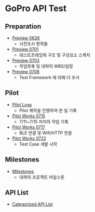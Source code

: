 # GoPro API Test

## Preparation
* [Preview 0626](Preview_0626.md)
  * 사전조사 항목들
* [Preview 0701](Preview_0701.md)
  * 테스트프레임웍 구조 및 구성요소 스케치
* [Preview 0703](Preview_0703.md)
  * 작업목록 및 대략의 WBS/일정
* [Preview 0708](Preview_0708.md)
  * Test Framework 에 대해 더 조사

## Pilot
* [Pilot Logs](Pilot_Logs.md)
  * Pilot 제작을 진행하며 한 일 기록
* [Pilot Works 0715](Works_0715.md)
  * 7/11~7/15 까지의 작업 기록
* [Pilot Works 0717](Works_0717.md)
  * BLE 연결 및 Wifi/HTTP 연결
* [Pilot Works 0722](Works_0722.md)
  * Test Case 개발 시작

## Milestones
* [Milestones](Milestones.md)
  * 대략의 프로젝트 마일스톤
 
## API List
* [Categorized API List](API_List.md)
